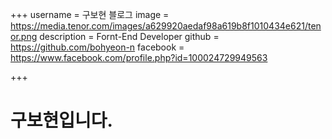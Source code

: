 +++
username = 구보현 블로그 
image =  https://media.tenor.com/images/a629920aedaf98a619b8f1010434e621/tenor.png
description = Fornt-End Developer
github = https://github.com/bohyeon-n
facebook = https://www.facebook.com/profile.php?id=100024729949563


+++

# 구보현입니다.

